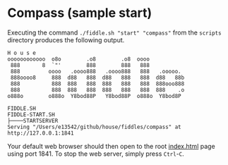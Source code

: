Compass (sample start)
======

Executing the command `./fiddle.sh "start" "compass"` from the `scripts` directory produces the following output.


    H o u s e
    oooooooooooo  o8o        .o8        .o8  oooo
     888       8  `"'        888        888   888
     888         oooo   .oooo888   .oooo888   888   .ooooo.
     888oooo8     888  d88   888  d88   888   888  d88   88b
     888          888  888   888  888   888   888  888ooo888
     888          888  888   888  888   888   888  888    .o
    o888o        o888o  Y8bod88P   Y8bod88P  o888o  Y8bod8P
    
    FIDDLE.SH
    FIDDLE-START.SH
    ├────STARTSERVER
    Serving "/Users/e13542/github/house/fiddles/compass" at http://127.0.0.1:1841

    

Your default web browser should then open to the root [index.html](index.html) page using port 1841.  To stop the
web server, simply press `Ctrl`-`C`.


